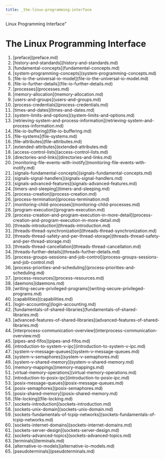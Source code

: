 ```yaml
---
title: _the-linux-programming-interface
---
```


Linux Programming Interface\"

# The Linux Programming Interface

1.  \[preface](preface.md)
2.  \[history-and-standards](history-and-standards.md)
3.  \[fundamental-concepts](fundamental-concepts.md)
4.  \[system-programming-concepts](system-programming-concepts.md)
5.  \[file-io-the-universal-io-model](file-io-the-universal-io-model.md)
6.  \[file-io-further-details](file-io-further-details.md)
7.  \[processes](processes.md)
8.  \[memory-allocation](memory-allocation.md)
9.  \[users-and-groups](users-and-groups.md)
10. \[process-credentials](process-credentials.md)
11. \[times-and-dates](times-and-dates.md)
12. \[system-limits-and-options](system-limits-and-options.md)
13. \[retrieving-system-and-process-information](retrieving-system-and-process-information.md)
14. \[file-io-buffering](file-io-buffering.md)
15. \[file-systems](file-systems.md)
16. \[file-attributes](file-attributes.md)
17. \[extended-attributes](extended-attributes.md)
18. \[access-control-lists](access-control-lists.md)
19. \[directories-and-links](directories-and-links.md)
20. \[monitoring-file-events-with-inotify](monitoring-file-events-with-inotify.md)
21. \[signals-fundamental-concepts](signals-fundamental-concepts.md)
22. \[signals-signal-handlers](signals-signal-handlers.md)
23. \[signals-advanced-features](signals-advanced-features.md)
24. \[timers-and-sleeping](timers-and-sleeping.md)
25. \[process-creation](process-creation.md)
26. \[process-termination](process-termination.md)
27. \[monitoring-child-processes](monitoring-child-processes.md)
28. \[program-execution](program-execution.md)
29. \[process-creation-and-program-execution-in-more-detail](process-creation-and-program-execution-in-more-detail.md)
30. \[threads-introduction](threads-introduction.md)
31. \[threads-thread-synchronization](threads-thread-synchronization.md)
32. \[threads-thread-safety-and-per-thread-storage](threads-thread-safety-and-per-thread-storage.md)
33. \[threads-thread-cancellation](threads-thread-cancellation.md)
34. \[threads-further-details](threads-further-details.md)
35. \[process-groups-sessions-and-job-control](process-groups-sessions-and-job-control.md)
36. \[process-priorities-and-scheduling](process-priorities-and-scheduling.md)
37. \[process-resources](process-resources.md)
38. \[daemons](daemons.md)
39. \[writing-secure-privileged-programs](writing-secure-privileged-programs.md)
40. \[capabilities](capabilities.md)
41. \[login-accounting](login-accounting.md)
42. \[fundamentals-of-shared-libraries](fundamentals-of-shared-libraries.md)
43. \[advanced-features-of-shared-libraries](advanced-features-of-shared-libraries.md)
44. \[interprocess-communication-overview](interprocess-communication-overview.md)
45. \[pipes-and-fifos](pipes-and-fifos.md)
46. \[introduction-to-system-v-ipc](introduction-to-system-v-ipc.md)
47. \[system-v-message-queues](system-v-message-queues.md)
48. \[system-v-semaphores](system-v-semaphores.md)
49. \[system-v-shared-memory](system-v-shared-memory.md)
50. \[memory-mappings](memory-mappings.md)
51. \[virtual-memory-operations](virtual-memory-operations.md)
52. \[introduction-to-posix-ipc](introduction-to-posix-ipc.md)
53. \[posix-message-queues](posix-message-queues.md)
54. \[posix-semaphores](posix-semaphores.md)
55. \[posix-shared-memory](posix-shared-memory.md)
56. \[file-locking](file-locking.md)
57. \[sockets-introduction](sockets-introduction.md)
58. \[sockets-unix-domain](sockets-unix-domain.md)
59. \[sockets-fundamentals-of-tcpip-networks](sockets-fundamentals-of-tcpip-networks.md)
60. \[sockets-internet-domains](sockets-internet-domains.md)
61. \[sockets-server-design](sockets-server-design.md)
62. \[sockets-advanced-topics](sockets-advanced-topics.md)
63. \[terminals](terminals.md)
64. \[alternative-io-models](alternative-io-models.md)
65. \[pseudoterminals](pseudoterminals.md)
